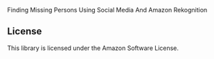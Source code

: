 Finding Missing Persons Using Social Media And Amazon Rekognition

## License

This library is licensed under the Amazon Software License.
